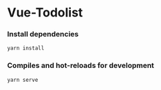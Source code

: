# Vue-Todolist

### Install dependencies

```
yarn install
```

### Compiles and hot-reloads for development

```
yarn serve
```
